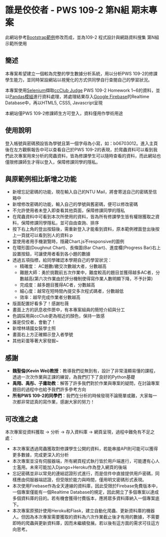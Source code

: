 # 誰是佼佼者 -   PWS 109-2 第N組 期末專案 

此網站參考[Bootstrap範例]( https://startbootstrap.com/theme/sb-admin-2)修改而成，並為109-2 程式設計與網路資料搜集 第N組 示範所使用

## 簡述
本專案希望建立一個較為完整的學生數據分析系統，用以分析PWS 109-2的修課學生能力，並同時架設網站以視覺化的方式供同學自行查閱自己的學習狀況。

本專案使用[Selenium](https://www.selenium.dev/)擷取[ccClub Judge](https://judge.ccclub.io/) PWS 109-2 Homework 1~6的資料，並以[Pandas模組](https://pandas.pydata.org/)進行資料處理，將處理結果存入[Google Firebase](https://firebase.google.com/)的Realtime Database中，再以HTML5, CSS5, Javascript呈現

本網站僅PWS 109-2修課師生方可登入，資料僅用作學術用途

## 使用說明
登入帳號與密碼預設皆為學號且第一個字母為小寫，如：b06703012。進入主頁後在左方觀察報告中可以查看自己於PWS 109-2的表現，於爬蟲資料可以看到我們此次專案用來分析的爬蟲資料，皆為修課學生可以隨時查看的資料，而此網站也僅限修課師生才得以登入，保障修課同學的隱私。

## 與原範例相比新增之功能
- 新增忘記密碼的功能，現在輸入自己的NTU Mail，將會寄送自己的密碼至信箱中
- 新增修改密碼的功能，輸入自己的學號與舊密碼，便可以修改密碼
- 不允許使用者未登入即查看其他頁面，保障修課同學的隱私
- 在爬蟲資料中可看到本次所使用的資料，皆為所有修課學生皆有權限獲取之資料，保障修課同學隱私，並可自由查詢、排序
- 按下右上角的登出按鈕後，需重新登入才能看到資料，原本範例裡面登出後按上一頁就可以看到別人的資料:p
- 當使用者用手機瀏覽時，隱藏Chart.js不responsive的圖例
- 在環形圖(Doughnut Chart)、長條圖(Bar Chart)、進度欄(Progress Bar)右上設置按鈕，可讓使用者看到各小題的數據
- 透過五項指標，給同學確認本學期自己的學習狀況：
  - 精確度： AC題數/繳交次數越大者，分數越高
  - 難題大師：勇於挑戰前五次作業中，難度較高的題目並獲得越多AC者，分數越高(第六次作業由於評分機制使得寫作業人數明顯下降，不予計算)
  - 完成度：越多題目獲得AC者，分數越高
  - 細心度：越常在短時間內提交多次程式碼者，分數越低
  - 效率：越早完成作業者分數越高
- 版面配置好看多了！感謝杜薇
- 畫面上方的訊息收件匣中，有本專案組員的簡短介紹與分工
- 色調採用與ccClub更為相近的顏色，保持一致感
- 誰是佼佼者，會動了！
- 新增林靖國女裝學士照
- 畫面右上方正確顯示登入者學號
- 其他彩蛋等著大家發掘~

## 感謝
- **魏聖倫(Kevin Wei)教授**：教導我們從無到有，設計了非常淺顯易懂的課程，透過一次次作業與正課的練習，為我們打下了良好的Python基礎
- **禹翔、禹彤、子庸助教**：解答了許多我們對於作業與專案的疑問，在討論專案題目的過程中也給予我們許多參考方向
- **所有PWS 109-2的同學們**：我們在分析的時候發現不論簡單或難，大家每一次都非常認真的寫作業，感謝大家的努力！

## 可改進之處
本次專案從資料獲取 → 分析 → 存入資料庫 → 網頁呈現，過程中難免有不足之處：
 - 本次專案透過爬蟲獲取對修課學生公開的資料，若能串接API則可能可以獲得更多數據，完成更深入的分析
 - 本次專案並沒有伺服器端，所有網頁程式執行皆於用戶端進行，可能遭有心人士濫用。未來可能加入Django+Heroku作為登入網頁的後端
 - 忘記密碼並非以常見的連結認證形式進行，而是信件中直接提供用戶密碼，同樣應由伺服器端認證，但受限於能力與時間，僅用明文密碼形式表現。
 - 本次使用Firebase作為全天連線的資料庫，因此受限於Firebase免費版本中，一個專案僅能有一個Realtime Database的規定，因此開立了多個專案以達成多個資料庫的目的。若有機會獲得付費版本，應將眾多資料庫納入一個專案底下。
 - 本次專案原預計使用Heroku和Flask，建立自動化爬蟲、更新資料庫的機器人。但因為本次專案需要獲取的資料為六次作業截止後才有用的數據，不需要即時的爬蟲與更新資料庫，因而未繼續發展。若以後有這方面的需求可往這方向思考。